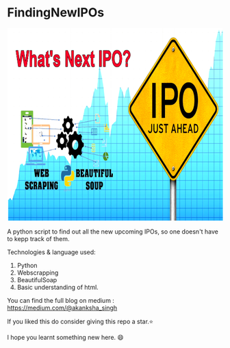 # FindingNewIPOs
<img src="https://github.com/akanksha21singh/Images/blob/main/IPO.png" width="1000" height="450" ></h2>

A python script to find out all the new upcoming IPOs, so one doesn't have to kepp track of them.

Technologies & language used:
1. Python
2. Webscrapping
3. BeautifulSoap
4. Basic understanding of html.

You can find the full blog on medium : https://medium.com/@akanksha_singh

If you liked this do consider giving this repo a star.⭐

I hope you learnt something new here. 😄

